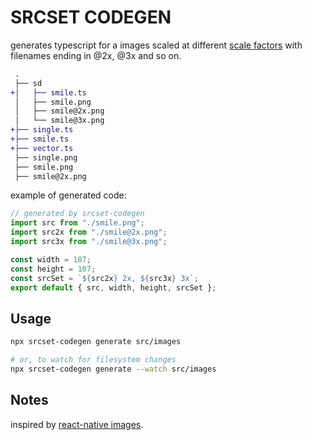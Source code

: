# SRCSET CODEGEN

generates typescript for a images scaled at different [scale factors](https://developer.apple.com/design/human-interface-guidelines/images#Resolution) with filenames ending in @2x, @3x and so on.

```diff
 .
 ├── sd
+│   ├── smile.ts
 │   ├── smile.png
 │   ├── smile@2x.png
 │   └── smile@3x.png
+├── single.ts
+├── smile.ts
+├── vector.ts
 ├── single.png
 ├── smile.png
 ├── smile@2x.png

```

example of generated code:

```ts
// generated by srcset-codegen
import src from "./smile.png";
import src2x from "./smile@2x.png";
import src3x from "./smile@3x.png";

const width = 107;
const height = 107;
const srcSet = `${src2x} 2x, ${src3x} 3x`;
export default { src, width, height, srcSet };
```

## Usage

```bash
npx srcset-codegen generate src/images

# or, to watch for filesystem changes
npx srcset-codegen generate --watch src/images
```

## Notes

inspired by [react-native images](https://reactnative.dev/docs/images).
